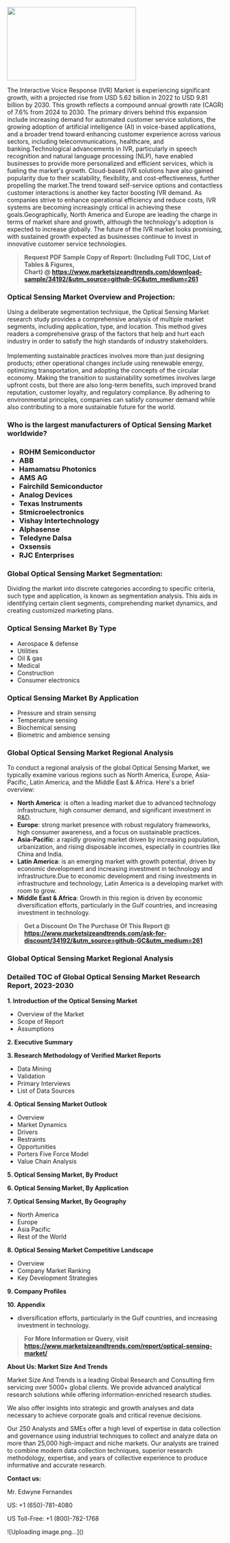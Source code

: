 <p><img class="alignnone size-medium wp-image-20088" src="https://ffe5etoiles.com/wp-content/uploads/2024/12/MST1-300x171.png" alt="" width="300" height="171" /></p>The Interactive Voice Response (IVR) Market is experiencing significant growth, with a projected rise from USD 5.62 billion in 2022 to USD 9.81 billion by 2030. This growth reflects a compound annual growth rate (CAGR) of 7.6% from 2024 to 2030. The primary drivers behind this expansion include increasing demand for automated customer service solutions, the growing adoption of artificial intelligence (AI) in voice-based applications, and a broader trend toward enhancing customer experience across various sectors, including telecommunications, healthcare, and banking.Technological advancements in IVR, particularly in speech recognition and natural language processing (NLP), have enabled businesses to provide more personalized and efficient services, which is fueling the market's growth. Cloud-based IVR solutions have also gained popularity due to their scalability, flexibility, and cost-effectiveness, further propelling the market.The trend toward self-service options and contactless customer interactions is another key factor boosting IVR demand. As companies strive to enhance operational efficiency and reduce costs, IVR systems are becoming increasingly critical in achieving these goals.Geographically, North America and Europe are leading the charge in terms of market share and growth, although the technology's adoption is expected to increase globally. The future of the IVR market looks promising, with sustained growth expected as businesses continue to invest in innovative customer service technologies.</p><blockquote id="" class=""><strong>Request PDF Sample Copy of Report: (Including Full TOC, List of Tables &amp; Figures, Chart)&nbsp;@&nbsp;<strong><a href="https://www.marketsizeandtrends.com/download-sample/34192/&utm_source=github-GC&utm_medium=261" target="_blank">https://www.marketsizeandtrends.com/download-sample/34192/&utm_source=github-GC&utm_medium=261</a></strong></strong></blockquote><h3 id="" class="">Optical Sensing Market&nbsp;Overview and Projection:</h3><p id="" class="">Using a deliberate segmentation technique, the Optical Sensing Market research study provides a comprehensive analysis of multiple market segments, including application, type, and location. This method gives readers a comprehensive grasp of the factors that help and hurt each industry in order to satisfy the high standards of industry stakeholders. <br /> <br />Implementing sustainable practices involves more than just designing products; other operational changes include using renewable energy, optimizing transportation, and adopting the concepts of the circular economy. Making the transition to sustainability sometimes involves large upfront costs, but there are also long-term benefits, such improved brand reputation, customer loyalty, and regulatory compliance. By adhering to environmental principles, companies can satisfy consumer demand while also contributing to a more sustainable future for the world.</p><h3 id="" class="">Who is the largest manufacturers of&nbsp;Optical Sensing Market worldwide?</h3><h3 class=""><p><ul><li>ROHM Semiconductor </li><li> ABB </li><li> Hamamatsu Photonics </li><li> AMS AG </li><li> Fairchild Semiconductor </li><li> Analog Devices </li><li> Texas Instruments </li><li> Stmicroelectronics </li><li> Vishay Intertechnology </li><li> Alphasense </li><li> Teledyne Dalsa </li><li> Oxsensis </li><li> RJC Enterprises</li></ul></p></h3><h3 id="" class="">Global&nbsp;Optical Sensing Market Segmentation:</h3><p id="" class="">Dividing the market into discrete categories according to specific criteria, such type and application, is known as segmentation analysis. This aids in identifying certain client segments, comprehending market dynamics, and creating customized marketing plans.</p><h3 id="" class="">Optical Sensing Market&nbsp;By Type</h3><p><p><ul><li>Aerospace & defense</li><li> Utilities</li><li> Oil & gas</li><li> Medical</li><li> Construction</li><li> Consumer electronics</p></li></ul></p></p><h3 id="" class="">Optical Sensing Market&nbsp;By Application</h3><p class=""><p><ul><li>Pressure and strain sensing</li><li> Temperature sensing</li><li> Biochemical sensing</li><li> Biometric and ambience sensing</li></ul></p></p><h3 id="" class="">Global Optical Sensing Market Regional Analysis</h3><p id="" class="">To conduct a regional analysis of the global Optical Sensing Market, we typically examine various regions such as North America, Europe, Asia-Pacific, Latin America, and the Middle East &amp; Africa. Here's a brief overview:</p><ul><li><strong>North America</strong>: is often a leading market due to advanced technology infrastructure, high consumer demand, and significant investment in R&amp;D.</li><li><strong>Europe</strong>: strong market presence with robust regulatory frameworks, high consumer awareness, and a focus on sustainable practices.</li><li><strong>Asia-Pacific</strong>: a rapidly growing market driven by increasing population, urbanization, and rising disposable incomes, especially in countries like China and India.</li><li><strong>Latin America</strong>: is an emerging market with growth potential, driven by economic development and increasing investment in technology and infrastructure.Due to economic development and rising investments in infrastructure and technology, Latin America is a developing market with room to grow.</li><li><strong>Middle East &amp; Africa</strong>: Growth in this region is driven by economic diversification efforts, particularly in the Gulf countries, and increasing investment in technology.</li></ul><blockquote id="" class=""><strong>Get a Discount On The Purchase Of This Report @ <strong><a href="https://www.marketsizeandtrends.com/ask-for-discount/34192/&utm_source=github-GC&utm_medium=261" target="_blank">https://www.marketsizeandtrends.com/ask-for-discount/34192/&utm_source=github-GC&utm_medium=261</a></strong></strong></blockquote><h3 id="" class="">Global Optical Sensing Market Regional Analysis</h3><h3 id="" class="">Detailed TOC of Global Optical Sensing Market Research Report, 2023-2030</h3><p id="" class=""><strong>1. Introduction of the Optical Sensing Market</strong></p><ul><li>Overview of the Market</li><li>Scope of Report</li><li>Assumptions</li></ul><p id="" class=""><strong>2. Executive Summary</strong></p><p id="" class=""><strong>3. Research Methodology of Verified Market Reports</strong></p><ul><li>Data Mining</li><li>Validation</li><li>Primary Interviews</li><li>List of Data Sources</li></ul><p id="" class=""><strong>4. Optical Sensing Market Outlook</strong></p><ul><li>Overview</li><li>Market Dynamics</li><li>Drivers</li><li>Restraints</li><li>Opportunities</li><li>Porters Five Force Model</li><li>Value Chain Analysis</li></ul><p id="" class=""><strong>5. Optical Sensing Market, By Product</strong></p><p id="" class=""><strong>6. Optical Sensing Market, By Application</strong></p><p id="" class=""><strong>7. Optical Sensing Market, By Geography</strong></p><ul><li>North America</li><li>Europe</li><li>Asia Pacific</li><li>Rest of the World</li></ul><p id="" class=""><strong>8. Optical Sensing Market Competitive Landscape</strong></p><ul><li>Overview</li><li>Company Market Ranking</li><li>Key Development Strategies</li></ul><p id="" class=""><strong>9. Company Profiles</strong></p><p id="" class=""><strong>10. Appendix</strong></p><ul><li>diversification efforts, particularly in the Gulf countries, and increasing investment in technology.</li></ul><blockquote id="" class=""><strong>For More Information or Query, visit <strong><strong><a href="https://www.marketsizeandtrends.com/report/optical-sensing-market/" target="_blank">https://www.marketsizeandtrends.com/report/optical-sensing-market/</a></strong></strong></strong></blockquote><p id="" class=""><strong>About Us: Market Size And Trends</strong></p><p id="" class="">Market Size And Trends is a leading Global Research and Consulting firm servicing over 5000+ global clients. We provide advanced analytical research solutions while offering information-enriched research studies.</p><p id="" class="">We also offer insights into strategic and growth analyses and data necessary to achieve corporate goals and critical revenue decisions.</p><p id="" class="">Our 250 Analysts and SMEs offer a high level of expertise in data collection and governance using industrial techniques to collect and analyze data on more than 25,000 high-impact and niche markets. Our analysts are trained to combine modern data collection techniques, superior research methodology, expertise, and years of collective experience to produce informative and accurate research.</p><p id="" class=""><strong>Contact us:</strong></p><p id="" class="">Mr. Edwyne Fernandes</p><p id="" class="">US: +1 (650)-781-4080</p><p id="" class="">US Toll-Free: +1 (800)-782-1768</p>
![Uploading image.png…]()
